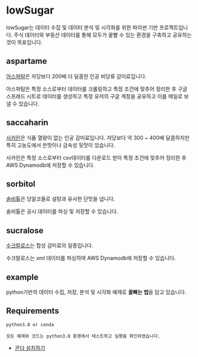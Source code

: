 # lowSugar

lowSugar는 데이터 수집 및 데이터 분석 및 시각화를 위한 파이썬 기반 프로젝트입니다.
주식 데이터와 부동산 데이터를 통해 모두가 꿀빨 수 있는 환경을 구축하고 공유하는 것이 목표입니다.


## aspartame 
[아스파탐](https://ko.wikipedia.org/wiki/%EC%95%84%EC%8A%A4%ED%8C%8C%ED%83%90)은 자당보다 200배 더 달콤한 인공 비당류 감미료입니다.

아스파탐은 특정 소스로부터 데이터를 크롤링하고 특정 조건에 맞추어 정리한 후 구글 스프레드 시트로 데이터를 생성하고 특정 유저의 구글 계정을 공유하고 이를 메일로 보낼 수 있습니다.

## saccaharin
[사카린](https://ko.wikipedia.org/wiki/%EC%82%AC%EC%B9%B4%EB%A6%B0)은 식품 열량이 없는 인공 감미료입니다. 자당보다 약 300 ~ 400배 달콤하지만 특히 고농도에서 쓴맛이나 금속성 뒷맛이 있습니다.

사카린은 특정 소스로부터 csv데이터를 다운로드 받아 특정 조건에 맞추어 정리한 후 AWS Dynamodb에 저장할 수 있습니다.

## sorbitol
[솔비톨](https://ko.wikipedia.org/wiki/%EC%86%94%EB%B9%84%ED%86%A8)은 당알코올로 설탕과 유사한 단맛을 냅니다.

솔비톨은 공시 데이터를 파싱 및 저장할 수 있습니다.

## sucralose
[수크랄로스](https://ko.wikipedia.org/wiki/%EC%88%98%ED%81%AC%EB%9E%84%EB%A1%9C%EC%8A%A4)는 합성 감미료의 일종입니다.

수크랄로스는 xml 데이터를 파싱하여 AWS Dynamodb에 저장할 수 있습니다.

## example
python기반의 데이터 수집, 저장, 분석 및 시각화 예제로 **꿀빠는 법**을 담고 있습니다.


## Requirements
```
python3.8 or conda

모든 예제와 코드는 python3.8 환경에서 테스트하고 실행을 확인하였습니다.
```
- [콘다 설치하기](https://docs.anaconda.com/anaconda/install/)
